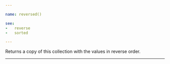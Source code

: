 ```yaml
---

name: reversed()

see:
-   reverse
-   sorted

---
```


Returns a copy of this collection with the values in reverse order.

---

